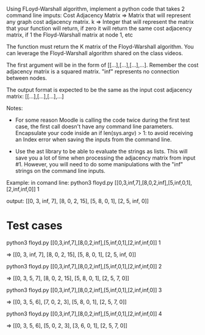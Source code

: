 Using FLoyd-Warshall algorithm, implement a python code that takes 2 command line imputs:
    Cost Adjacency Matrix => Matrix that will represent any graph cost adjacency matrix.
    k => Integer that will represent the matrix that your function will return, if zero it
        will return the same cost adjacency matrix, if 1 the Floyd-Warshall matrix at node 1, etc
    
The function must return the K matrix of the Floyd-Warshall algorithm. You can leverage
    the Floyd-Warshall algorithm shared on the class videos.

The first argument  will be in the form of [[...],[...],[...],...]. Remember the cost adjacency
    matrix is a squared matrix. "inf" represents no connection between nodes.

The output format is expected to be the same as the input cost adjacency matrix: 
    [[...],[...],[...],...]

Notes:
- For some reason Moodle is calling the code twice during the first test case, the first 
    call doesn't have any command line parameters.  Encapsulate your code inside an 
    if len(sys.argv) > 1: to avoid receiving an Index error when saving the inputs from the 
    command line.

- Use the ast library to be able to evaluate the strings as lists.  This will save you a lot 
    of time when processing the adjacency matrix from input #1.  However, you will need to 
    do some manipulations with the "inf" strings on the command line inputs.

Example:
in comand line:
python3 floyd.py [[0,3,inf,7],[8,0,2,inf],[5,inf,0,1],[2,inf,inf,0]] 1

output:
[[0, 3, inf, 7], [8, 0, 2, 15], [5, 8, 0, 1], [2, 5, inf, 0]]

# Test cases
python3 floyd.py [[0,3,inf,7],[8,0,2,inf],[5,inf,0,1],[2,inf,inf,0]] 1 

=> [[0, 3, inf, 7], [8, 0, 2, 15], [5, 8, 0, 1], [2, 5, inf, 0]]


python3 floyd.py [[0,3,inf,7],[8,0,2,inf],[5,inf,0,1],[2,inf,inf,0]] 2

=> [[0, 3, 5, 7], [8, 0, 2, 15], [5, 8, 0, 1], [2, 5, 7, 0]]


python3 floyd.py [[0,3,inf,7],[8,0,2,inf],[5,inf,0,1],[2,inf,inf,0]] 3

=> [[0, 3, 5, 6], [7, 0, 2, 3], [5, 8, 0, 1], [2, 5, 7, 0]]


python3 floyd.py [[0,3,inf,7],[8,0,2,inf],[5,inf,0,1],[2,inf,inf,0]] 4

=> [[0, 3, 5, 6], [5, 0, 2, 3], [3, 6, 0, 1], [2, 5, 7, 0]]
